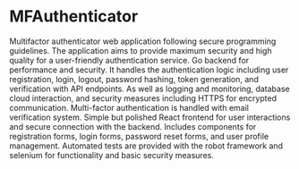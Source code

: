 # MFAuthenticator
Multifactor authenticator web application following secure programming guidelines. The application aims to provide maximum security and high quality for a user-friendly authentication service.
Go backend for performance and security. It handles the authentication logic including user registration, login, logout, password hashing, token generation, and verification with API endpoints. As well as logging and monitoring, database cloud interaction, and security measures including HTTPS for encrypted communication. Multi-factor authentication is handled with email verification system.
Simple but polished React frontend for user interactions and secure connection with the backend. Includes components for registration forms, login forms, password reset forms, and user profile management.
Automated tests are provided with the robot framework and selenium for functionality and basic security measures.

